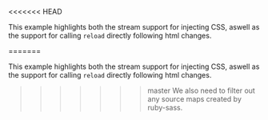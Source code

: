<<<<<<< HEAD

This example highlights both the stream support for injecting CSS, aswell
as the support for calling `reload` directly following html changes. 

=======

This example highlights both the stream support for injecting CSS, aswell
as the support for calling `reload` directly following html changes. 

>>>>>>> master
We also need to filter out any source maps created by ruby-sass.
